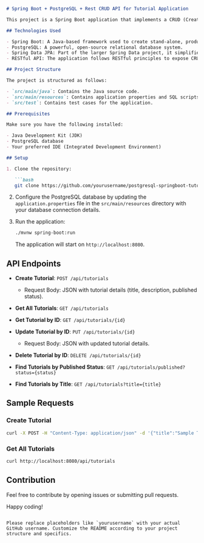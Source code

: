 
```markdown
# Spring Boot + PostgreSQL + Rest CRUD API for Tutorial Application

This project is a Spring Boot application that implements a CRUD (Create, Read, Update, Delete) API for managing tutorials. The tutorials have the following attributes: id, title, description, and published status. Additionally, the API supports custom finder methods, allowing users to retrieve tutorials by published status or title.

## Technologies Used

- Spring Boot: A Java-based framework used to create stand-alone, production-grade Spring-based applications.
- PostgreSQL: A powerful, open-source relational database system.
- Spring Data JPA: Part of the larger Spring Data project, it simplifies data access in Spring applications.
- RESTful API: The application follows RESTful principles to expose CRUD operations.

## Project Structure

The project is structured as follows:

- `src/main/java`: Contains the Java source code.
- `src/main/resources`: Contains application properties and SQL scripts.
- `src/test`: Contains test cases for the application.

## Prerequisites

Make sure you have the following installed:

- Java Development Kit (JDK)
- PostgreSQL database
- Your preferred IDE (Integrated Development Environment)

## Setup

1. Clone the repository:

   ```bash
   git clone https://github.com/yourusername/postgresql-springboot-tutorial-crud
   ```

2. Configure the PostgreSQL database by updating the `application.properties` file in the `src/main/resources` directory with your database connection details.

3. Run the application:

   ```bash
   ./mvnw spring-boot:run
   ```

   The application will start on `http://localhost:8080`.

## API Endpoints

- **Create Tutorial**: `POST /api/tutorials`
  - Request Body: JSON with tutorial details (title, description, published status).
  
- **Get All Tutorials**: `GET /api/tutorials`
  
- **Get Tutorial by ID**: `GET /api/tutorials/{id}`
  
- **Update Tutorial by ID**: `PUT /api/tutorials/{id}`
  - Request Body: JSON with updated tutorial details.
  
- **Delete Tutorial by ID**: `DELETE /api/tutorials/{id}`
  
- **Find Tutorials by Published Status**: `GET /api/tutorials/published?status={status}`
  
- **Find Tutorials by Title**: `GET /api/tutorials?title={title}`

## Sample Requests

### Create Tutorial

```bash
curl -X POST -H "Content-Type: application/json" -d '{"title":"Sample Title","description":"Sample Description","published":true}' http://localhost:8080/api/tutorials
```

### Get All Tutorials

```bash
curl http://localhost:8080/api/tutorials
```

## Contribution

Feel free to contribute by opening issues or submitting pull requests.

Happy coding!
```

Please replace placeholders like `yourusername` with your actual GitHub username. Customize the README according to your project structure and specifics.
